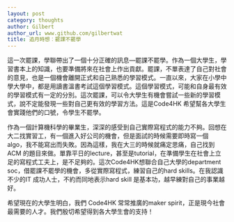 ```yaml
---
layout: post
category: thoughts
author: Gilbert
author_url: www.github.com/gilbertwat
title: 追月時想︰罷課不罷學
---
```

這一次罷課，學聯帶出了一個十分正確的訊息—罷課不罷學。作為一個大學生，學習書本上的知識，也要準備將來在社會上作出貢獻。罷課，不單表達了自己對社會的意見，也是一個機會離開正式和自己熟悉的學習模式。一直以來，大家在小學中學大學中，都是用讀書溫書考試這個學習模式。這個學習模式，可能和自身最有效的學習模式有一定的分別。這次罷課，可以令大學生有機會嘗試一些新的學習模式，說不定能發現一些對自己更有效的學習方法。這是Code4HK 希望幫各大學生會實踐他們的口號，令學生不罷學。

作為一個計算機科學的畢業生，深深的感受到自己實際寫程式的能力不夠。回想在大二找實習工，有一個進入好公司的機會，但是面試的時候需要即時寫一個algo，我不能寫出而失敗。因為這樣，我在大三的時候就痛定思痛，自己找到ACM 的題目來做。單靠平日的lecture，甚至是tutorial，在準備學生在社會上立足的寫程式工夫上，是不足夠的。這次Code4HK想聯合自己大學的department soc，借罷課不罷學的機會，多從實際寫程式，練習自己的hard skills。在我認識不少的IT 成功人士，不約而同地表示hard skill 是基本功，越早練對自己的事業越好。

希望現在的大學生明白，我們 Code4HK 常常推廣的maker spirit，正是現今社會最需要的人才。我們殷切希望得到各大學生會的支持！ 
